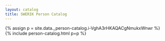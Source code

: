 ```yaml
---
layout: catalog
title: SWERIK Person Catalog
---
```

{% assign p = site.data._person-catalog.i-VghA3rHKAQACgNmukxWnwr %}
{% include person-catalog.html p=p %}

